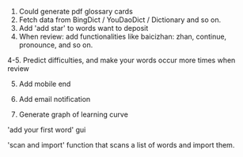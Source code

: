 1. Could generate pdf glossary cards
2. Fetch data from BingDict / YouDaoDict / Dictionary and so on.
3. Add 'add star' to words want to deposit
4. When review: add functionalities like baicizhan: zhan, continue, pronounce, and so on.

4-5. Predict difficulties, and make your words occur more times when review

5. Add mobile end
6. Add email notification

7. Generate graph of learning curve


'add your first word' gui

'scan and import' function that scans a list of words and import them.
